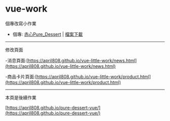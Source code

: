 # vue-work
個專改寫小作業

- 個專: [赤心Pure_Dessert](https://ioop987.github.io/pure-dessert)
  | [檔案下載](https://github.com/ioop987/pure-dessert)


---
修改頁面

-消息頁面:[https://april808.github.io/vue-little-work/news.html](https://april808.github.io/vue-little-work/news.html)

-商品卡片頁面:[https://april808.github.io/vue-little-work/product.html](https://april808.github.io/vue-little-work/product.html)

---
本頁是後續作業

[https://april808.github.io/pure-dessert-vue/](https://april808.github.io/pure-dessert-vue/)